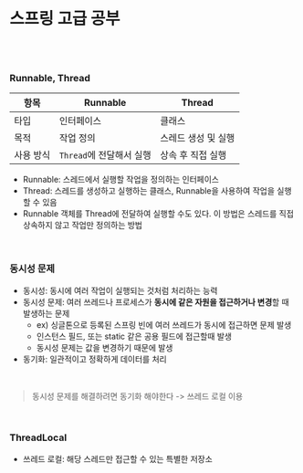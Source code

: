 # 스프링 고급 공부

<br><br>

### Runnable, Thread
| 항목    |Runnable|Thread|
|-------|---|---|
| 타입    |인터페이스|클래스|
| 목적    |작업 정의|스레드 생성 및 실행|
| 사용 방식 |`Thread`에 전달해서 실행|상속 후 직접 실행|
- Runnable: 스레드에서 실행할 작업을 정의하는 인터페이스
- Thread: 스레드를 생성하고 실행하는 클래스, Runnable을 사용하여 작업을 실행할 수 있음
- Runnable 객체를 Thread에 전달하여 실행할 수도 있다. 이 방법은 스레드를 직접 상속하지 않고 작업만 정의하는 방법


<br>

### 동시성 문제
- 동시성: 동시에 여러 작업이 실행되는 것처럼 처리하는 능력
- 동시성 문제: 여러 쓰레드나 프로세스가 **동시에 같은 자원을 접근하거나 변경**할 때 발생하는 문제
  - ex) 싱글톤으로 등록된 스프링 빈에 여러 쓰레드가 동시에 접근하면 문제 발생
  - 인스턴스 필드, 또는 static 같은 공용 필드에 접근할때 발생
  - 동시성 문제는 값을 변경하기 때문에 발생
- 동기화: 일관적이고 정확하게 데이터를 처리

<br>

> 동시성 문제를 해결하려면 동기화 해야한다 -> 쓰레드 로컬 이용

<br>

### ThreadLocal
- 쓰레드 로컬: 해당 스레드만 접근할 수 있는 특별한 저장소